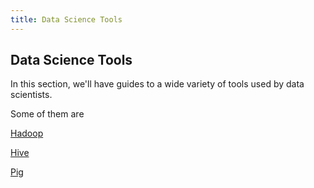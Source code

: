 ```yaml
---
title: Data Science Tools
---
```

## Data Science Tools

In this section, we'll have guides to a wide variety of tools used by data scientists. 

Some of them are

[Hadoop](http://hadoop.apache.org/)

[Hive](https://hive.apache.org/)

[Pig](https://pig.apache.org/)
